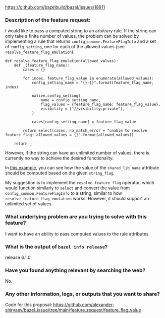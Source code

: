 https://github.com/bazelbuild/bazel/issues/18911

### Description of the feature request:

I would like to pass a computed string to an arbitrary rule. If the string can only take a finite number of values,
the problem can be solved by implementing a rule that returns `config_common.FeatureFlagInfo` and a set of `config_setting`,
one for each of the allowed values (see `resolve_feature_flag_emulation`).
```bzl
def resolve_feature_flag_emulation(allowed_values):
    def _(feature_flag_name):
        cases = {}

        for index, feature_flag_value in enumerate(allowed_values):
            config_setting_name = "{}-{}".format(feature_flag_name, index)

            native.config_setting(
                name = config_setting_name,
                flag_values = {feature_flag_name: feature_flag_value},
                visibility = ["//visibility:private"],
            )

            cases[config_setting_name] = feature_flag_value

        return select(cases, no_match_error = "unable to resolve feature flag: allowed_values = {}".format(allowed_values))

    return _
```

However, if the string can have an unlimited number of values, there is currently no way to achieve the desired functionality.

In [this example](https://github.com/alexander-shiryaev/bazel_issue/blob/main/feature_request/feature_flag_value/BUILD.bazel),
you can see how the value of the `shared_lib_name` attribute should be computed based on the given `string_flag`.

My suggestion is to implement the `resolve_feature_flag` operator, which would function similarly to `select` and
convert the value from `config_common.FeatureFlagInfo` to a string, similar to how `resolve_feature_flag_emulation` works.
However, it should support an unlimited set of values.


### What underlying problem are you trying to solve with this feature?

I want to have an ability to pass computed values to the rule attributes.


### What is the output of `bazel info release`?

release 6.1.0


### Have you found anything relevant by searching the web?

No.


### Any other information, logs, or outputs that you want to share?

Code for this proposal: https://github.com/alexander-shiryaev/bazel_issue/tree/main/feature_request/feature_flag_value
